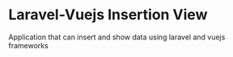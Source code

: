 # Laravel-Vuejs Insertion View
 Application that can insert and show data using laravel and vuejs frameworks
